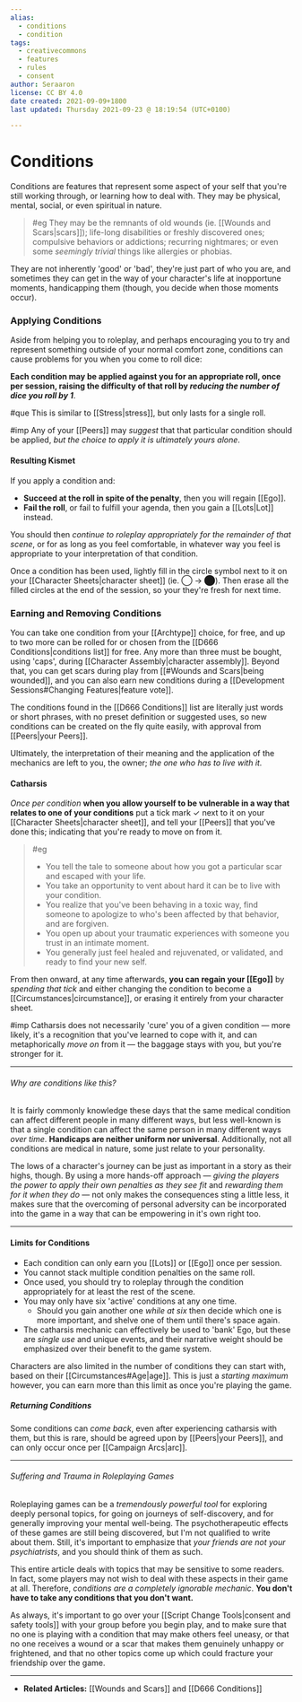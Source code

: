 ```yaml
---
alias:
  - conditions
  - condition
tags:
  - creativecommons
  - features
  - rules
  - consent
author: Seraaron
license: CC BY 4.0
date created: 2021-09-09+1800
last updated: Thursday 2021-09-23 @ 18:19:54 (UTC+0100)

---
```


# Conditions

Conditions are features that represent some aspect of your self that you're still working through, or learning how to deal with. They may be physical, mental, social, or even spiritual in nature.

> #eg
> They may be the remnants of old wounds (ie. [[Wounds and Scars|scars]]); life-long disabilities or freshly discovered ones; compulsive behaviors or addictions; recurring nightmares; or even some _seemingly trivial_ things like allergies or phobias.

They are not inherently 'good' or 'bad', they're just part of who you are, and sometimes they can get in the way of your character's life at inopportune moments, handicapping them (though, you decide when those moments occur).

### Applying Conditions

Aside from helping you to roleplay, and perhaps encouraging you to try and represent something outside of your normal comfort zone, conditions can cause problems for you when you come to roll dice:

**Each condition may be applied against you for an appropriate roll, once per session, raising the difficulty of that roll by *reducing the number of dice you roll by 1***.

#que This is similar to [[Stress|stress]], but only lasts for a single roll.

#imp Any of your [[Peers]] may _suggest_ that that particular condition should be applied, _but the choice to apply it is ultimately yours alone_.

#### Resulting Kismet
If you apply a condition and:
- **Succeed at the roll in spite of the penalty**, then you will regain [[Ego]].
- **Fail the roll**, or fail to fulfill your agenda, then you gain a [[Lots|Lot]] instead.

You should then _continue to roleplay appropriately for the remainder of that scene_, or for as long as you feel comfortable, in whatever way you feel is appropriate to your interpretation of that condition.

Once a condition has been used, lightly fill in the circle symbol next to it on your [[Character Sheets|character sheet]] (ie. ◯ → ⬤). Then erase all the filled circles at the end of the session, so your they're fresh for next time.

### Earning and Removing Conditions

You can take one condition from your [[Archtype]] choice, for free, and up to two more can be rolled for or chosen from the [[D666 Conditions|conditions list]] for free. Any more than three must be bought, using 'caps', during [[Character Assembly|character assembly]]. Beyond that, you can get scars during play from [[#Wounds and Scars|being wounded]], and you can also earn new conditions during a [[Development Sessions#Changing Features|feature vote]].

The conditions found in the [[D666 Conditions]] list are literally just words or short phrases, with no preset definition or suggested uses, so new conditions can be created on the fly quite easily, with approval from [[Peers|your Peers]].

Ultimately, the interpretation of their meaning and the application of the mechanics are left to you, the owner; _the one who has to live with it._

#### Catharsis

_Once per condition_ **when you allow yourself to be vulnerable in a way that relates to one of your conditions** put a tick mark ✓ next to it on your [[Character Sheets|character sheet]], and tell your [[Peers]] that you've done this; indicating that you're ready to move on from it.

> #eg 
> - You tell the tale to someone about how you got a particular scar and escaped with your life.
> - You take an opportunity to vent about hard it can be to live with your condition.
> - You realize that you've been behaving in a toxic way, find someone to apologize to who's been affected by that behavior, and are forgiven.
> - You open up about your traumatic experiences with someone you trust in an intimate moment.
> - You generally just feel healed and rejuvenated, or validated, and ready to find your new self.

From then onward, at any time afterwards, **you can regain your [[Ego]]** by _spending that tick_ and either changing the condition to become a [[Circumstances|circumstance]], or erasing it entirely from your character sheet.

#imp Catharsis does not necessarily 'cure' you of a given condition — more likely, it's a recognition that you've learned to cope with it, and can metaphorically _move on_ from it — the baggage stays with you, but you're stronger for it.


---

###### Why are conditions like this?

It is fairly commonly knowledge these days that the same medical condition can affect different people in many different ways, but less well-known is that a single condition can affect the same person in many different ways _over time_. **Handicaps are neither uniform nor universal**. Additionally, not all conditions are medical in nature, some just relate to your personality.

The lows of a character's journey can be just as important in a story as their highs, though. By using a more hands-off approach — _giving the players the power to apply their own penalties as they see fit_ and _rewarding them for it when they do_ — not only makes the consequences sting a little less, it makes sure that the overcoming of personal adversity can be incorporated into the game in a way that can be empowering in it's own right too.

---

#### Limits for Conditions

-   Each condition can only earn you [[Lots]] or [[Ego]] once per session.
-   You cannot stack multiple condition penalties on the same roll.
-   Once used, you should try to roleplay through the condition appropriately for at least the rest of the scene.
-   You may only have six 'active' conditions at any one time.
	-   Should you gain another one _while at six_ then decide which one is more important, and shelve one of them until there's space again.
-   The catharsis mechanic can effectively be used to 'bank' Ego, but these are _single use_ and unique events, and their narrative weight should be emphasized over their benefit to the game system.

Characters are also limited in the number of conditions they can start with, based on their [[Circumstances#Age|age]]. This is just a *starting maximum* however, you can earn more than this limit as once you're playing the game.

##### Returning Conditions

Some conditions can *come back*, even after experiencing catharsis with them, but this is rare, should be agreed upon by [[Peers|your Peers]], and can only occur once per [[Campaign Arcs|arc]].

---

###### Suffering and Trauma in Roleplaying Games

Roleplaying games can be a _tremendously powerful tool_ for exploring deeply personal topics, for going on journeys of self-discovery, and for generally improving your mental well-being. The psychotherapeutic effects of these games are still being discovered, but I'm not qualified to write about them. Still, it's important to emphasize that _your friends are not your psychiatrists_, and you should think of them as such.

This entire article deals with topics that may be sensitive to some readers. In fact, some players may not wish to deal with these aspects in their game at all. Therefore, _conditions are a completely ignorable mechanic_. **You don't have to take any conditions that you don't want.**

As always, it's important to go over your [[Script Change Tools|consent and safety tools]] with your group before you begin play, and to make sure that no one is playing with a condition that may make others feel uneasy, or that no one receives a wound or a scar that makes them genuinely unhappy or frightened, and that no other topics come up which could fracture your friendship over the game.

---

- **Related Articles:** [[Wounds and Scars]] and [[D666 Conditions]]